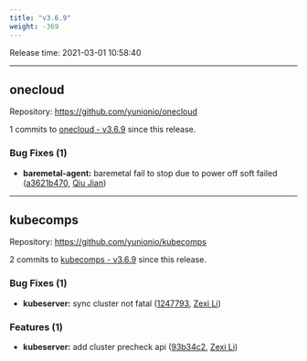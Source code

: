 ```yaml
---
title: "v3.6.9"
weight: -369
---
```


Release time: 2021-03-01 10:58:40

---
## onecloud

Repository: https://github.com/yunionio/onecloud

1 commits to [onecloud - v3.6.9] since this release.

### Bug Fixes (1)
- **baremetal-agent:** baremetal fail to stop due to power off soft failed ([a3621b470](https://github.com/yunionio/onecloud/commit/a3621b4707a2b0dba7726f1a9841fcdca0991ec4), [Qiu Jian](mailto:qiujian@yunionyun.com))

[onecloud - v3.6.9]: https://github.com/yunionio/onecloud/compare/v3.6.8...v3.6.9
---
## kubecomps

Repository: https://github.com/yunionio/kubecomps

2 commits to [kubecomps - v3.6.9] since this release.

### Bug Fixes (1)
- **kubeserver:** sync cluster not fatal ([1247793](https://github.com/yunionio/kubecomps/commit/1247793e5ff357d80629bfdec7a474188b91a2f9), [Zexi Li](mailto:zexi.li@qq.com))

### Features (1)
- **kubeserver:** add cluster precheck api ([93b34c2](https://github.com/yunionio/kubecomps/commit/93b34c2dc94429d878da18cebbd5c849f6ab70a2), [Zexi Li](mailto:zexi.li@qq.com))

[kubecomps - v3.6.9]: https://github.com/yunionio/kubecomps/compare/v3.6.8...v3.6.9
